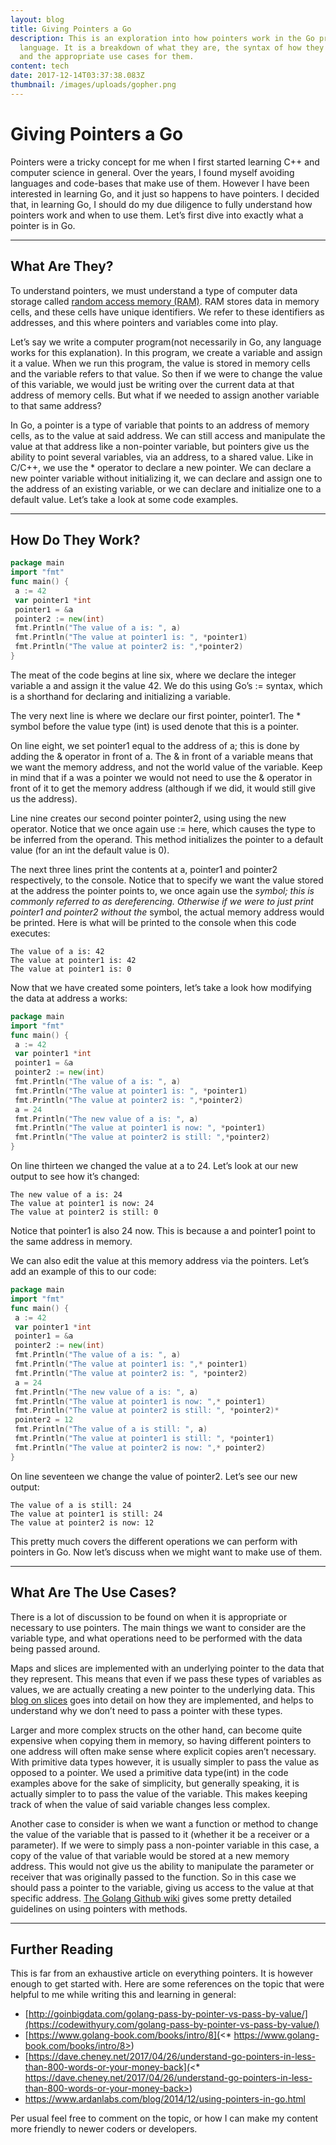 ```yaml
---
layout: blog
title: Giving Pointers a Go
description: This is an exploration into how pointers work in the Go programming
  language. It is a breakdown of what they are, the syntax of how they are used,
  and the appropriate use cases for them.
content: tech
date: 2017-12-14T03:37:38.083Z
thumbnail: /images/uploads/gopher.png
---
```

# Giving Pointers a Go

Pointers were a tricky concept for me when I first started learning C++ and computer science in general. Over the years, I found myself avoiding languages and code-bases that make use of them. However I have been interested in learning Go, and it just so happens to have pointers. I decided that, in learning Go, I should do my due diligence to fully understand how pointers work and when to use them. Let’s first dive into exactly what a pointer is in Go.

---

## What Are They?

To understand pointers, we must understand a type of computer data storage called [random access memory (RAM)](https://en.wikipedia.org/wiki/Random-access_memory). RAM stores data in memory cells, and these cells have unique identifiers. We refer to these identifiers as addresses, and this where pointers and variables come into play.

Let’s say we write a computer program(not necessarily in Go, any language works for this explanation). In this program, we create a variable and assign it a value. When we run this program, the value is stored in memory cells and the variable refers to that value. So then if we were to change the value of this variable, we would just be writing over the current data at that address of memory cells. But what if we needed to assign another variable to that same address?

In Go, a pointer is a type of variable that points to an address of memory cells, as to the value at said address. We can still access and manipulate the value at that address like a non-pointer variable, but pointers give us the ability to point several variables, via an address, to a shared value. Like in C/C++, we use the * operator to declare a new pointer. We can declare a new pointer variable without initializing it, we can declare and assign one to the address of an existing variable, or we can declare and initialize one to a default value. Let’s take a look at some code examples.

---

## How Do They Work?

```go
package main
import "fmt"
func main() {
 a := 42
 var pointer1 *int
 pointer1 = &a
 pointer2 := new(int)
 fmt.Println("The value of a is: ", a)
 fmt.Println("The value at pointer1 is: ", *pointer1)
 fmt.Println("The value at pointer2 is: ",*pointer2)
}
```

The meat of the code begins at line six, where we declare the integer variable a and assign it the value 42. We do this using Go’s := syntax, which is a shorthand for declaring and initializing a variable.

The very next line is where we declare our first pointer, pointer1. The * symbol before the value type (int) is used denote that this is a pointer.

On line eight, we set pointer1 equal to the address of a; this is done by adding the & operator in front of a. The & in front of a variable means that we want the memory address, and not the world value of the variable. Keep in mind that if a was a pointer we would not need to use the & operator in front of it to get the memory address (although if we did, it would still give us the address).

Line nine creates our second pointer pointer2, using using the new operator. Notice that we once again use := here, which causes the type to be inferred from the operand. This method initializes the pointer to a default value (for an int the default value is 0).

The next three lines print the contents at a, pointer1 and pointer2 respectively, to the console. Notice that to specify we want the value stored at the address the pointer points to, we once again use the  *symbol; this is commonly referred to as dereferencing. Otherwise if we were to just print pointer1 and pointer2 without the*  symbol, the actual memory address would be printed. Here is what will be printed to the console when this code executes:

```
The value of a is: 42
The value at pointer1 is: 42
The value at pointer1 is: 0
```

Now that we have created some pointers, let’s take a look how modifying the data at address a works:

```go
package main
import "fmt"
func main() {
 a := 42
 var pointer1 *int
 pointer1 = &a
 pointer2 := new(int)
 fmt.Println("The value of a is: ", a)
 fmt.Println("The value at pointer1 is: ", *pointer1)
 fmt.Println("The value at pointer2 is: ",*pointer2)
 a = 24
 fmt.Println("The new value of a is: ", a)
 fmt.Println("The value at pointer1 is now: ", *pointer1)
 fmt.Println("The value at pointer2 is still: ",*pointer2)
}
```

On line thirteen we changed the value at a to 24. Let’s look at our new output to see how it’s changed:

```
The new value of a is: 24
The value at pointer1 is now: 24
The value at pointer2 is still: 0
```

Notice that pointer1 is also 24 now. This is because a and pointer1 point to the same address in memory.

We can also edit the value at this memory address via the pointers. Let’s add an example of this to our code:

```go
package main
import "fmt"
func main() {
 a := 42
 var pointer1 *int
 pointer1 = &a
 pointer2 := new(int)
 fmt.Println("The value of a is: ", a)
 fmt.Println("The value at pointer1 is: ",* pointer1)
 fmt.Println("The value at pointer2 is: ", *pointer2)
 a = 24
 fmt.Println("The new value of a is: ", a)
 fmt.Println("The value at pointer1 is now: ",* pointer1)
 fmt.Println("The value at pointer2 is still: ", *pointer2)*
 pointer2 = 12
 fmt.Println("The value of a is still: ", a)
 fmt.Println("The value at pointer1 is still: ", *pointer1)
 fmt.Println("The value at pointer2 is now: ",* pointer2)
}
```

On line seventeen we change the value of pointer2. Let’s see our new output:

```
The value of a is still: 24
The value at pointer1 is still: 24
The value at pointer2 is now: 12
```

This pretty much covers the different operations we can perform with pointers in Go. Now let’s discuss when we might want to make use of them.

---

## What Are The Use Cases?

There is a lot of discussion to be found on when it is appropriate or necessary to use pointers. The main things we want to consider are the variable type, and what operations need to be performed with the data being passed around.

Maps and slices are implemented with an underlying pointer to the data that they represent. This means that even if we pass these types of variables as values, we are actually creating a new pointer to the underlying data. This [blog on slices](https://go.dev/blog/slices) goes into detail on how they are implemented, and helps to understand why we don’t need to pass a pointer with these types.

Larger and more complex structs on the other hand, can become quite expensive when copying them in memory, so having different pointers to one address will often make sense where explicit copies aren’t necessary. With primitive data types however, it is usually simpler to pass the value as opposed to a pointer. We used a primitive data type(int) in the code examples above for the sake of simplicity, but generally speaking, it is actually simpler to to pass the value of the variable. This makes keeping track of when the value of said variable changes less complex.

Another case to consider is when we want a function or method to change the value of the variable that is passed to it (whether it be a receiver or a parameter). If we were to simply pass a non-pointer variable in this case, a copy of the value of that variable would be stored at a new memory address. This would not give us the ability to manipulate the parameter or receiver that was originally passed to the function. So in this case we should pass a pointer to the variable, giving us access to the value at that specific address. [The Golang Github wiki](https://github.com/golang/go/wiki/CodeReviewComments#receiver-type) gives some pretty detailed guidelines on using pointers with methods.

---

## Further Reading

This is far from an exhaustive article on everything pointers. It is however enough to get started with. Here are some references on the topic that were helpful to me while writing this and learning in general:

* [http://goinbigdata.com/golang-pass-by-pointer-vs-pass-by-value/](https://codewithyury.com/golang-pass-by-pointer-vs-pass-by-value/)
* [https://www.golang-book.com/books/intro/8](<* https://www.golang-book.com/books/intro/8>)
* [https://dave.cheney.net/2017/04/26/understand-go-pointers-in-less-than-800-words-or-your-money-back](<* https://dave.cheney.net/2017/04/26/understand-go-pointers-in-less-than-800-words-or-your-money-back>)
* <https://www.ardanlabs.com/blog/2014/12/using-pointers-in-go.html>

Per usual feel free to comment on the topic, or how I can make my content more friendly to newer coders or developers.